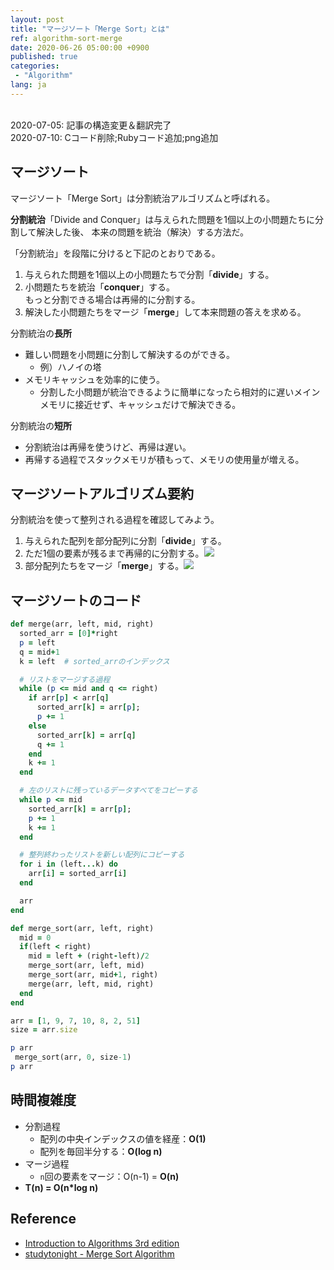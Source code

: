 ```yaml
---
layout: post
title: "マージソート「Merge Sort」とは"
ref: algorithm-sort-merge
date: 2020-06-26 05:00:00 +0900
published: true
categories:
 - "Algorithm"
lang: ja
---
```


<div class="updated">
<br>
2020-07-05: 記事の構造変更＆翻訳完了<br>
2020-07-10: Cコード削除;Rubyコード追加;png追加
</div>

## マージソート

マージソート「Merge Sort」は分割統治アルゴリズムと呼ばれる。

**分割統治**「Divide and Conquer」は与えられた問題を1個以上の小問題たちに分割して解決した後、
本来の問題を統治（解決）する方法だ。 

「分割統治」を段階に分けると下記のとおりである。
1. 与えられた問題を1個以上の小問題たちで分割「**divide**」する。
2. 小問題たちを統治「**conquer**」する。<br>
もっと分割できる場合は再帰的に分割する。
3. 解決した小問題たちをマージ「**merge**」して本来問題の答えを求める。

分割統治の**長所**
- 難しい問題を小問題に分割して解決するのができる。
  + 例）ハノイの塔
- メモリキャッシュを効率的に使う。
  + 分割した小問題が統治できるように簡単になったら相対的に遅いメインメモリに接近せず、キャッシュだけで解決できる。

分割統治の**短所**
- 分割統治は再帰を使うけど、再帰は遅い。
- 再帰する過程でスタックメモリが積もって、メモリの使用量が増える。

<div class="divider"></div>

## マージソートアルゴリズム要約

分割統治を使って整列される過程を確認してみよう。

1. 与えられた配列を部分配列に分割「**divide**」する。
2. ただ1個の要素が残るまで再帰的に分割する。<img style="text-align: center" src="assets/images/algorithm/sorting/merge1.png">
3. 部分配列たちをマージ「**merge**」する。<img style="text-align: center" src="assets/images/algorithm/sorting/merge2.png">

<div class="divider"></div>

## マージソートのコード
```rb
def merge(arr, left, mid, right)
  sorted_arr = [0]*right
  p = left
  q = mid+1
  k = left  # sorted_arrのインデックス

  # リストをマージする過程
  while (p <= mid and q <= right)
    if arr[p] < arr[q]
      sorted_arr[k] = arr[p];
      p += 1
    else
      sorted_arr[k] = arr[q]
      q += 1
    end
    k += 1
  end

  # 左のリストに残っているデータすべてをコピーする
  while p <= mid
    sorted_arr[k] = arr[p];
    p += 1
    k += 1
  end

  # 整列終わったリストを新しい配列にコピーする
  for i in (left...k) do
    arr[i] = sorted_arr[i]
  end

  arr
end

def merge_sort(arr, left, right)
  mid = 0
  if(left < right)
    mid = left + (right-left)/2
    merge_sort(arr, left, mid)
    merge_sort(arr, mid+1, right)
    merge(arr, left, mid, right)
  end
end

arr = [1, 9, 7, 10, 8, 2, 51]
size = arr.size

p arr
 merge_sort(arr, 0, size-1)
p arr
```

<div class="divider"></div>

## 時間複雑度
- 分割過程
  + 配列の中央インデックスの値を経産：**O(1)**
  + 配列を毎回半分する：**O(log n)**
- マージ過程
  + `n`回の要素をマージ：O(n-1) = **O(n)**
- <b>T(n) = O(n*log n)</b>

<div class="divider"></div>

## Reference
- [Introduction to Algorithms 3rd edition](https://www.amazon.com/Introduction-Algorithms-3rd-MIT-Press/dp/0262033844)
- [studytonight - Merge Sort Algorithm](https://www.studytonight.com/data-structures/merge-sort#:~:text=Time%20complexity%20of%20Merge%20Sort,space%20as%20the%20unsorted%20array)
